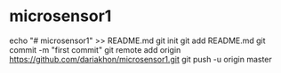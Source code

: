 # microsensor1
echo "# microsensor1" >> README.md
git init
git add README.md
git commit -m "first commit"
git remote add origin https://github.com/dariakhon/microsensor1.git
git push -u origin master
